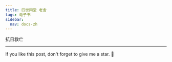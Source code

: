 ```yaml
---
title: 四世同堂 老舍
tags: 电子书
sidebar:
  nav: docs-zh
---
```


抗日救亡



<!--more-->

---

If you like this post, don't forget to give me a star. :star2:

